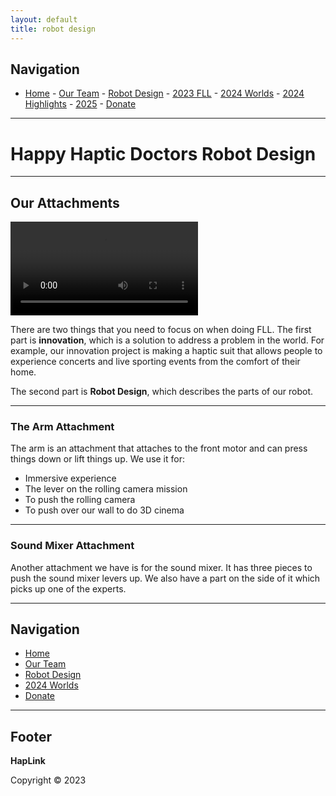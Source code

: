 ```yaml
---
layout: default
title: robot design
---
```


## Navigation


- [Home](/index.md) - [Our Team](/our-team/index.md) - [Robot Design](/happy-haptic-doctors-robot-design/index.md) - [2023 FLL](/2023-fll/index.md) - [2024 Worlds](/2024-worlds/index.md) - [2024 Highlights](/2024/index.md) - [2025](/2025/index.md) - [Donate](/donate/index.md)
---

# Happy Haptic Doctors Robot Design

---

## Our Attachments

![Attachment Video](../wp-content/uploads/2024/01/IMG_7461.qt)

There are two things that you need to focus on when doing FLL. The first part is **innovation**, which is a solution to address a problem in the world. For example, our innovation project is making a haptic suit that allows people to experience concerts and live sporting events from the comfort of their home.

The second part is **Robot Design**, which describes the parts of our robot.

---

### The Arm Attachment

The arm is an attachment that attaches to the front motor and can press things down or lift things up. We use it for:
- Immersive experience
- The lever on the rolling camera mission
- To push the rolling camera
- To push over our wall to do 3D cinema

---

### Sound Mixer Attachment

Another attachment we have is for the sound mixer. It has three pieces to push the sound mixer levers up. We also have a part on the side of it which picks up one of the experts.

---

## Navigation

- [Home](../index.md)
- [Our Team](../our-team/index.md)
- [Robot Design](index.md)
- [2024 Worlds](../2024-worlds/index.md)
- [Donate](../donate/index.md)

---

## Footer

**HapLink**

Copyright © 2023
